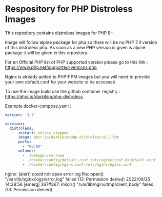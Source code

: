 # Respository for PHP Distroless Images

This repository contains distroless images for PHP 8+.

Image will follow alpine package for php so there will be no PHP 7.4 version of this distroless php.
As soon as a new PHP version is given is alpine package it will be given in this repository.

For an Official PHP list of PHP supported version please go to this link :  
https://www.php.net/supported-versions.php

Nginx is already added to PHP-FPM images but you will need to provide your own default.conf for your website to be accessed.


To use the image build use the github container registry : https://ghcr.io/darkikim/php-distroless

Example docker-compose.yaml :  
```yml
version: '3.7'

services:
  distroless:
      restart: unless-stopped
      image: ghcr.io/darkikim/php-distroless:8.1-fpm
      ports:
        - "80:80"
      volumes:
        - ./webapp:/var/www
        - ./docker/config/default.conf:/etc/nginx/conf.d/default.conf
        - ./docker/config/nginx.conf:/etc/nginx/nginx.conf
```
nginx: [alert] could not open error log file: open() "/var/lib/nginx/logs/error.log" failed (13: Permission denied)
2022/09/25 14:38:56 [emerg] 367#367: mkdir() "/var/lib/nginx/tmp/client_body" failed (13: Permission denied)